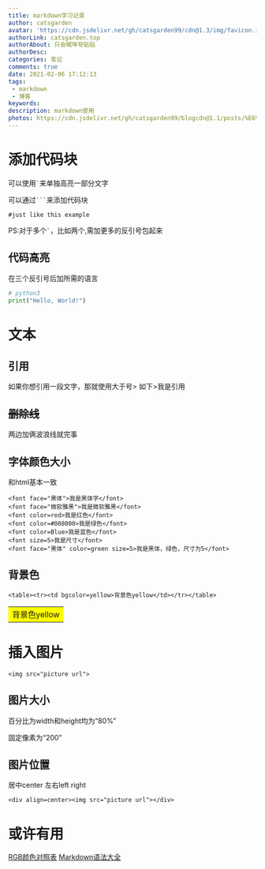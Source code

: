 ```yaml
---
title: markdown学习记录
author: catsgarden
avatar: 'https://cdn.jsdelivr.net/gh/catsgarden99/cdn@1.3/img/favicon.ico'
authorLink: catsgarden.top
authorAbout: 只会喊咩夸贴贴
authorDesc: 
categories: 笔记
comments: true
date: 2021-02-06 17:12:13
tags:
 - markdown
 - 博客
keywords:
description: markdown使用
photos: https://cdn.jsdelivr.net/gh/catsgarden99/blogcdn@1.1/posts/%E6%96%87%E7%AB%A0%E9%BB%98%E8%AE%A4.jpg
---
```

# 添加代码块

可以使用`` ` ``来单独高亮一部分文字

可以通过```` ``` ````来添加代码块
```
#just like this example
```
PS:对于多个`` ` ``，比如两个,需加更多的反引号包起来

## 代码高亮

在三个反引号后加所需的语言

```python
# python3
print("Hello, World!")
```

# 文本

## 引用

如果你想引用一段文字，那就使用大于号>
如下>我是引用

## ~~删除线~~

两边加俩波浪线就完事

## 字体颜色大小

和html基本一致
```
<font face="黑体">我是黑体字</font>
<font face="微软雅黑">我是微软雅黑</font>
<font color=red>我是红色</font>
<font color=#008000>我是绿色</font>
<font color=Blue>我是蓝色</font>
<font size=5>我是尺寸</font>
<font face="黑体" color=green size=5>我是黑体，绿色，尺寸为5</font>
```
## 背景色

```
<table><tr><td bgcolor=yellow>背景色yellow</td></tr></table>
```
<table><tr><td bgcolor=yellow>背景色yellow</td></tr></table>

# 插入图片

```
<img src="picture url">
```
## 图片大小

百分比为width和height均为“80%”

固定像素为“200”

## 图片位置

居中center 左右left right

```
<div align=center><img src="picture url"></div>
```
# 或许有用

[RGB颜色对照表](https://blog.csdn.net/heimu24/article/details/81192697)
[Markdown语法大全](https://blog.csdn.net/qcx321/article/details/53780672)